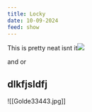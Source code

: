 ```yaml
---
title: Locky
date: 10-09-2024
feed: show
---
```

This is pretty neat isnt it[![](https://upload.wikimedia.org/wikipedia/commons/thumb/6/6e/Golde33443.jpg/220px-Golde33443.jpg)](https://en.wikipedia.org/wiki/File:Golde33443.jpg)

and or
## dlkfjsldfj

![[Golde33443.jpg]]


